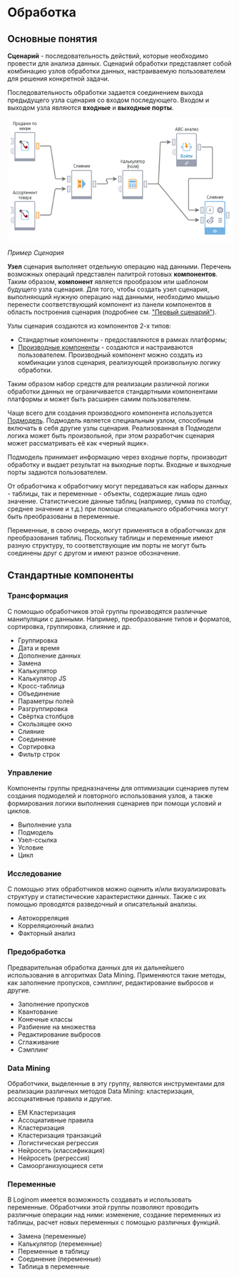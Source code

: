 # Обработка

## Основные понятия

**Сценарий** - последовательность действий, которые необходимо провести для анализа данных. Сценарий обработки представляет собой комбинацию узлов обработки данных, настраиваемую пользователем для решения конкретной задачи.

Последовательность обработки задается соединением выхода предыдущего узла сценария со входом последующего. Входом и выходом узла являются **входные** и **выходные порты**.

![](/media/app/beginning/basic_concepts_1_1.png)

*Пример Сценария*

**Узел** сценария выполняет отдельную операцию над данными. Перечень возможных операций представлен палитрой готовых **компонентов**. Таким образом, **компонент** является прообразом или шаблоном будущего узла сценария. Для того, чтобы создать узел сценария, выполняющий нужную операцию над данными, необходимо мышью перенести соответствующий компонент из панели компонентов в область построения сценария (подробнее см. ["Первый сценарий"](/app/beginning/first_scenario.md)). 

Узлы сценария создаются из компонентов 2-х типов:

* Стандартные компоненты - предоставляются в рамках платформы;
* [Производные компоненты](/app/glossary/derived_component.md) - создаются и настраиваются пользователем. Производный компонент можно создать из комбинации узлов сценария, реализующей произвольную логику обработки.

Таким образом набор средств для реализации различной логики обработки данных не ограничивается стандартными компонентами платформы и может быть расширен самим пользователем. 

Чаще всего для создания производного компонента используется [Подмодель](/app/processors/control/submodel.md). Подмодель является специальным узлом, способным включать в себя другие узлы сценария. Реализованная в Подмодели логика может быть произвольной, при этом разработчик сценария может рассматривать её как «черный ящик».

Подмодель принимает информацию через входные порты, производит обработку и выдает результат на выходные порты. Входные и выходные порты задаются пользователем. 

От обработчика к обработчику могут передаваться как наборы данных - таблицы, так и переменные - объекты, содержащие лишь одно значение. Статистические данные таблиц (например, сумма по столбцу, среднее значение и т.д.) при помощи специального обработчика могут быть преобразованы в переменные.

Переменные, в свою очередь, могут применяться в обработчиках для преобразования таблиц. Поскольку таблицы и переменные имеют разную структуру, то соответствующие им порты не могут быть соединены друг с другом и имеют разное обозначение.

## Стандартные компоненты

### Трансформация

С помощью обработчиков этой группы производятся различные манипуляции с данными. Например, преобразование типов и форматов, сортировка, группировка, слияние и др.

* Группировка
* Дата и время
* Дополнение данных
* Замена
* Калькулятор
* Калькулятор JS
* Кросс-таблица
* Объединение
* Параметры полей
* Разгруппировка
* Свёртка столбцов
* Скользящее окно
* Слияние
* Соединение
* Сортировка
* Фильтр строк

### Управление

Компоненты группы предназначены для оптимизации сценариев путем создания подмоделей и повторного использования узлов, а также формирования логики выполнения сценариев при помощи условий и циклов.

* Выполнение узла
* Подмодель
* Узел-ссылка
* Условие
* Цикл

### Исследование

С помощью этих обработчиков можно оценить и/или визуализировать структуру и статистические характеристики данных. Также с их помощью проводятся разведочный и описательный анализы.

* Автокорреляция
* Корреляционный анализ
* Факторный анализ

### Предобработка

Предварительная обработка данных для их дальнейшего использования в алгоритмах Data Mining. Применяются такие методы, как заполнение пропусков, сэмплинг, редактирование выбросов и другие.

* Заполнение пропусков
* Квантование
* Конечные классы
* Разбиение на множества
* Редактирование выбросов
* Сглаживание
* Сэмплинг

### Data Mining

Обработчики, выделенные в эту группу, являются инструментами для реализации различных методов Data Mining: кластеризация, ассоциативные правила и другие.

* EM Кластеризация
* Ассоциативные правила
* Кластеризация
* Кластеризация транзакций
* Логистическая регрессия
* Нейросеть (классификация)
* Нейросеть (регрессия)
* Самоорганизующиеся сети

### Переменные

В Loginom имеется возможность создавать и использовать переменные. Обработчики этой группы позволяют проводить различные операции над ними: изменение, создание переменных из таблицы, расчет новых переменных с помощью различных функций.

* Замена (переменные)
* Калькулятор (переменные)
* Переменные в таблицу
* Соединение (переменные)
* Таблица в переменные